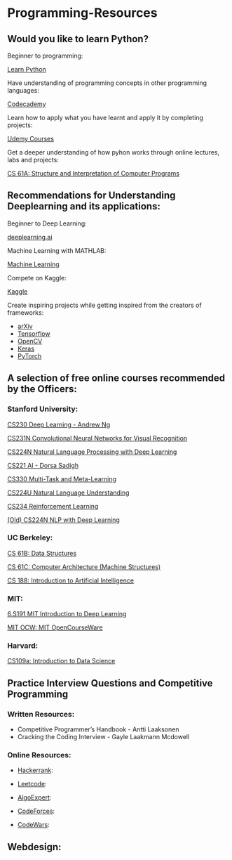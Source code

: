 # Programming-Resources

## Would you like to learn Python?
 Beginner to programming:

 [Learn Python](https://www.learnpython.org/)

 Have understanding of programming concepts in other programming languages:
 
 [Codecademy](https://www.codecademy.com/)

 Learn how to apply what you have learnt and apply it by completing projects:

 [Udemy Courses](https://www.udemy.com/)

 Get a deeper understanding of how pyhon works through online lectures, labs and projects:

 [CS 61A: Structure and Interpretation of Computer Programs](https://cs61a.org/)

## Recommendations for Understanding Deeplearning and its applications:
 Beginner to Deep Learning:

 [deeplearning.ai](https://www.deeplearning.ai/)

 Machine Learning with MATHLAB:

 [Machine Learning](https://www.coursera.org/learn/machine-learning)

 Compete on Kaggle:

 [Kaggle](https://www.kaggle.com/competitions)

 Create inspiring projects while getting inspired from the creators of frameworks:

 - [arXiv](https://arxiv.org/)
 - [Tensorflow](https://www.tensorflow.org/)
 - [OpenCV](https://opencv.org/)
 - [Keras](https://keras.io/)
 - [PyTorch](https://pytorch.org/)


## A selection of free online courses recommended by the Officers:
  ### Stanford University:
  
  [CS230 Deep Learning - Andrew Ng](https://www.youtube.com/playlist?list=PLoROMvodv4rOABXSygHTsbvUz4G_YQhOb)
   
  [CS231N Convolutional Neural Networks for Visual Recognition](https://www.youtube.com/playlist?list=PL3FW7Lu3i5JvHM8ljYj-zLfQRF3EO8sYv)

  [CS224N Natural Language Processing with Deep Learning](https://www.youtube.com/playlist?list=PLU40WL8Ol94IJzQtileLTqGZuXtGlLMP_)

  [CS221 AI - Dorsa Sadigh](https://www.youtube.com/playlist?list=PLoROMvodv4rO1NB9TD4iUZ3qghGEGtqNX)
  
  [CS330 Multi-Task and Meta-Learning](https://www.youtube.com/playlist?list=PLoROMvodv4rMC6zfYmnD7UG3LVvwaITY5)
  
  [CS224U Natural Language Understanding](https://www.youtube.com/playlist?list=PLoROMvodv4rObpMCir6rNNUlFAn56Js20)

  [CS234 Reinforcement Learning](https://www.youtube.com/playlist?list=PLoROMvodv4rOSOPzutgyCTapiGlY2Nd8u)

  [(Old) CS224N NLP with Deep Learning](https://www.youtube.com/playlist?list=PLoROMvodv4rOhcuXMZkNm7j3fVwBBY42z)

  ### UC Berkeley:
  
  [CS 61B: Data Structures](https://inst.eecs.berkeley.edu/~cs61b/sp20/)

  [CS 61C: Computer Architecture (Machine Structures)](https://cs61c.org/)

  [CS 188: Introduction to Artificial Intelligence](https://inst.eecs.berkeley.edu/~cs188/sp20/)

  ### MIT:
  
  [6.S191 MIT Introduction to Deep Learning](https://www.youtube.com/playlist?list=PLtBw6njQRU-rwp5__7C0oIVt26ZgjG9NI)
  
  [MIT OCW: MIT OpenCourseWare](https://ocw.mit.edu/index.htm)

  ### Harvard:

  [CS109a: Introduction to Data Science](https://harvard-iacs.github.io/2019-CS109A/)


## Practice Interview Questions and Competitive Programming
 ### Written Resources:

 - Competitive Programmer’s Handbook - Antti Laaksonen
 - Cracking the Coding Interview - Gayle Laakmann Mcdowell
 
 ### Online Resources:

 - [Hackerrank](https://www.hackerrank.com/):

 - [Leetcode](https://leetcode.com/):

 - [AlgoExpert](https://www.algoexpert.io/product):

 - [CodeForces](https://codeforces.com/):

 - [CodeWars](https://www.codewars.com/):

 

## Webdesign:
